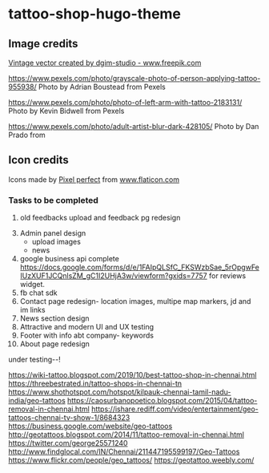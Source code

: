 # tattoo-shop-hugo-theme

## Image credits

<a href='https://www.freepik.com/vectors/vintage'>Vintage vector created by dgim-studio - www.freepik.com</a>

https://www.pexels.com/photo/grayscale-photo-of-person-applying-tattoo-955938/
Photo by Adrian Boustead from Pexels

https://www.pexels.com/photo/photo-of-left-arm-with-tattoo-2183131/
Photo by Kevin Bidwell from Pexels


https://www.pexels.com/photo/adult-artist-blur-dark-428105/
Photo by Dan Prado from 

## Icon credits

Icons made by <a href="https://www.flaticon.com/authors/pixel-perfect" title="Pixel perfect">Pixel perfect</a> from <a href="https://www.flaticon.com/" title="Flaticon"> www.flaticon.com</a>

### Tasks to be completed

1. old feedbacks upload and feedback pg redesign
<!-- 2. whatsapp link in footer -->
3. Admin panel design
    - upload images
    - news
4. google business api complete https://docs.google.com/forms/d/e/1FAIpQLSfC_FKSWzbSae_5rOpgwFeIUzXUF1JCQnlsZM_gC1I2UHjA3w/viewform?gxids=7757 for reviews widget.
5. fb chat sdk
6. Contact page redesign- location images, multipe map markers, jd and im links
7. News section design
8. Attractive and modern UI and UX testing
9. Footer with info abt company- keywords
10. About page redesign
<!-- # 11. resize and compress all images -->
<!-- 12. Change font --> under testing--!

https://wiki-tattoo.blogspot.com/2019/10/best-tattoo-shop-in-chennai.html
https://threebestrated.in/tattoo-shops-in-chennai-tn
https://www.shothotspot.com/hotspot/kilpauk-chennai-tamil-nadu-india/geo-tattoos
https://caosurbanopoetico.blogspot.com/2015/04/tattoo-removal-in-chennai.html
https://ishare.rediff.com/video/entertainment/geo-tattoos-chennai-tv-show-1/8684323
https://business.google.com/website/geo-tattoos
http://geotattoos.blogspot.com/2014/11/tattoo-removal-in-chennai.html
https://twitter.com/george25571240
http://www.findglocal.com/IN/Chennai/211447195599197/Geo-Tattoos
https://www.flickr.com/people/geo_tattoos/
https://geotattoo.weebly.com/